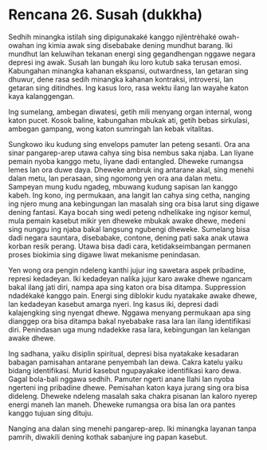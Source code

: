 # Rencana 26. Susah (dukkha)

Sedhih minangka istilah sing dipigunakaké kanggo njlèntrèhaké owah-owahan ing kimia awak sing disebabake dening mundhut barang. Iki mundhut lan keluwihan tekanan energi sing gegandhengan nggawe negara depresi ing awak. Susah lan bungah iku loro kutub saka terusan emosi. Kabungahan minangka kahanan ekspansi, outwardness, lan getaran sing dhuwur, dene rasa sedih minangka kahanan kontraksi, introversi, lan getaran sing ditindhes. Ing kasus loro, rasa wektu ilang lan wayahe katon kaya kalanggengan.

Ing sumelang, ambegan diwatesi, getih mili menyang organ internal, wong katon pucet. Kosok baline, kabungahan mbukak ati, getih bebas sirkulasi, ambegan gampang, wong katon sumringah lan kebak vitalitas.

Sungkowo iku kudung sing envelops pamuter lan peteng sesanti. Ora ana sinar pangarep-arep utawa cahya sing bisa nembus saka njaba. Lan liyane pemain nyoba kanggo metu, liyane dadi entangled. Dheweke rumangsa lemes lan ora duwe daya. Dheweke ambruk ing antarane akal, sing menehi dalan metu, lan perasaan, sing ngomong yen ora ana dalan metu. Sampeyan mung kudu ngadeg, mbuwang kudung sapisan lan kanggo kabeh. Ing kono, ing permukaan, ana langit lan cahya sing cetha, nanging ing njero mung ana kebingungan lan masalah sing ora bisa larut sing digawe dening fantasi. Kaya bocah sing wedi peteng ndhelikake ing ngisor kemul, mula pemain kasebut mikir yen dheweke mbukak awake dhewe, medeni sing nunggu ing njaba bakal langsung ngubengi dheweke. Sumelang bisa dadi negara sauntara, disebabake, contone, dening pati saka anak utawa korban resik perang. Utawa bisa dadi cara, ketidakseimbangan permanen proses biokimia sing digawe liwat mekanisme penindasan.

Yen wong ora pengin ndeleng kanthi jujur ing sawetara aspek pribadine, represi kedadeyan. Iki kedadeyan nalika jujur karo awake dhewe ngancam bakal ilang jati diri, nampa apa sing katon ora bisa ditampa. Suppression ndadékaké kanggo pain. Energi sing diblokir kudu nyatakake awake dhewe, lan kedadeyan kasebut amarga nyeri. Ing kasus iki, depresi dadi kalajengking sing nyengat dhewe. Nggawa menyang permukaan apa sing dianggep ora bisa ditampa bakal nyebabake rasa lara lan ilang identifikasi diri. Penindasan uga mung ndadekke rasa lara, kebingungan lan kelangan awake dhewe.

Ing sadhana, yaiku disiplin spiritual, depresi bisa nyatakake kesadaran babagan pamisahan antarane penyembah lan dewa. Cakra katelu yaiku bidang identifikasi. Murid kasebut ngupayakake identifikasi karo dewa. Gagal bola-bali nggawa sedhih. Pamuter ngerti anane Ilahi lan nyoba ngerteni ing pribadine dhewe. Pemisahan katon kaya jurang sing ora bisa dideleng. Dheweke ndeleng masalah saka chakra pisanan lan kaloro nyerep energi maneh lan maneh. Dheweke rumangsa ora bisa lan ora pantes kanggo tujuan sing dituju.

Nanging ana dalan sing menehi pangarep-arep. Iki minangka layanan tanpa pamrih, diwakili dening kothak sabanjure ing papan kasebut.
